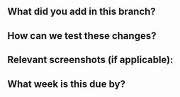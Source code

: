 <!---
Pull Request template inspired by the one made by Rob R. for both 601's Bat Bots and 603's game 3 group 2 submission.
Link to the file in Getting Into The Industry Simulator repo: https://github.com/amonjerro/applyToTheIndustrySim/tree/main/.github
Remove these comments as you see fit when filling in the PR info.
--->
## What did you add in this branch?
<!---Can be brief, but please go into some detail as to what was added/changed/removed/etc.--->

## How can we test these changes?
<!---Give instructions on how to test this branch's changes--->

## Relevant screenshots (if applicable):
<!---If changes are purely visual, please post screenshots here to streamline the review process--->

## What week is this due by?
<!---This can be with respect to playtests, alpha/beta/final submissions, weekends, etc.--->
